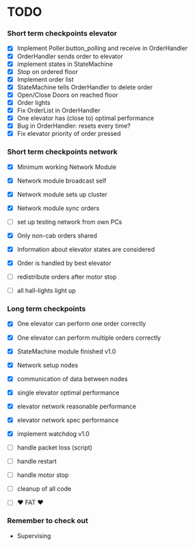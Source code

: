 # TODO

### Short term checkpoints elevator
* [x] Implement Poller.button_polling and receive in OrderHandler
* [x] OrderHandler sends order to elevator
* [x] implement states in StateMachine
* [x] Stop on ordered floor
* [x] Implement order list 
* [x] StateMachine tells OrderHandler to delete order
* [x] Open/Close Doors on reached floor
* [x] Order lights
* [x] Fix OrderList in OrderHandler
* [x] One elevator has (close to) optimal performance
* [x] Bug in OrderHandler: resets every time? 
* [x] Fix elevator priority of order pressed 

### Short term checkpoints network
* [x] Minimum working Network Module
* [x] Network module broadcast self
* [x] Network module sets up cluster
* [x] Network module sync orders
* [ ] set up testing network from own PCs
* [x] Only non-cab orders shared
* [x] Information about elevator states are considered
* [x] Order is handled by best elevator
* [ ] redistribute orders after motor stop
* [ ] all hall-lights light up


### Long term checkpoints
* [x] One elevator can perform one order correctly
* [x] One elevator can perform multiple orders correctly
* [x] StateMachine module finished v1.0
* [x] Network setup nodes
* [x] communication of data between nodes
* [x] single elevator optimal performance
* [x] elevator network reasonable performance
* [x] elevator network spec performance
* [x] implement watchdog v1.0
* [ ] handle packet loss (script)
* [ ] handle restart
* [ ] handle motor stop
* [ ] cleanup of all code 
* [ ] :heart: FAT :heart: 


### Remember to check out 
* Supervising